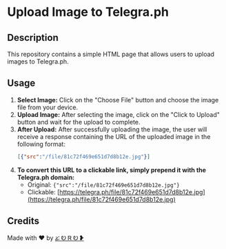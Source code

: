 # Upload Image to Telegra.ph

## Description
This repository contains a simple HTML page that allows users to upload images to Telegra.ph.

## Usage
1. **Select Image:** Click on the "Choose File" button and choose the image file from your device.
2. **Upload Image:** After selecting the image, click on the "Click to Upload" button and wait for the upload to complete.
3. **After Upload:** After successfully uploading the image, the user will receive a response containing the URL of the uploaded image in the following format:
    ```json
    [{"src":"/file/81c72f469e651d7d8b12e.jpg"}]
    ```
4. **To convert this URL to a clickable link, simply prepend it with the Telegra.ph domain:**
   - Original: `{"src":"/file/81c72f469e651d7d8b12e.jpg"}`
   - Clickable: [https://telegra.ph/file/81c72f469e651d7d8b12e.jpg](https://telegra.ph/file/81c72f469e651d7d8b12e.jpg)

## Credits
Made with ♥ by [ፚ Ꭷ Ꮢ Ꭷ ❥](https://telegram.me/ZORO2045)
